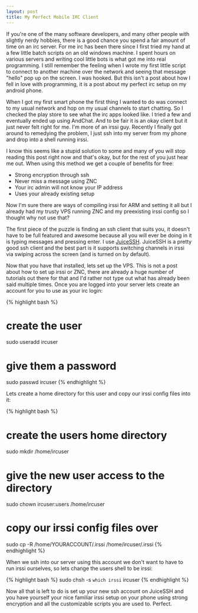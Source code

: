 ```yaml
---
layout: post
title: My Perfect Mobile IRC Client
---
```


If you're one of the many software developers, and many other people with slightly nerdy hobbies, there is a good chance you spend a fair amount of time on an irc server. For me irc has been there since I first tried my hand at a few little batch scripts on an old windows machine. I spent hours on various servers and writing cool little bots is what got me into real programming. I still remember the feeling when I wrote my first little script to connect to another machine over the network and seeing that message "hello" pop up on the screen. I was hooked. But this isn't a post about how I fell in love with programming, it is a post about my perfect irc setup on my android phone.

When I got my first smart phone the first thing I wanted to do was connect to my usual network and hop on my usual channels to start chatting. So I checked the play store to see what the irc apps looked like. I tried a few and eventually ended up using AndChat. And to be fair it is an okay client but it just never felt right for me. I'm more of an irssi guy. Recently I finally got around to remedying the problem, I just ssh into my server from my phone and drop into a shell running irssi.

I know this seems like a stupid solution to some and many of you will stop reading this post right now and that's okay, but for the rest of you just hear me out. When using this method we get a couple of benefits for free:

* Strong encryption through ssh
* Never miss a message using ZNC
* Your irc admin will not know your IP address
* Uses your already existing setup

Now I'm sure there are ways of compiling irssi for ARM and setting it all but I already had my trusty VPS running ZNC and my preexisting irssi config so I thought why not use that?

The first piece of the puzzle is finding an ssh client that suits you, it doesn't have to be full featured and awesome because all you will ever be doing in it is typing messages and pressing enter. I use [JuiceSSH](https://play.google.com/store/apps/details?id=com.sonelli.juicessh&hl=en). JuiceSSH is a pretty good ssh client and the best part is it supports switching channels in irssi via swiping across the screen (and is turned on by default).

Now that you have that installed, lets set up the VPS. This is not a post about how to set up irssi or ZNC, there are already a huge number of tutorials out there for that and I'd rather not type out what has already been said multiple times. Once you are logged into your server lets create an account for you to use as your irc login:

{% highlight bash %}
# create the user
sudo useradd ircuser
# give them a password
sudo passwd ircuser
{% endhighlight %}

Lets create a home directory for this user and copy our irssi config files into it:

{% highlight bash %}
# create the users home directory
sudo mkdir /home/ircuser
# give the new user access to the directory
sudo chown ircuser:users /home/ircuser

# copy our irssi config files over
sudo cp -R /home/YOURACCOUNT/.irssi /home/ircuser/.irssi
{% endhighlight %}

When we ssh into our server using this account we don't want to have to run irssi ourselves, so lets change the users shell to be irssi:

{% highlight bash %}
sudo chsh -s `which irssi` ircuser
{% endhighlight %}

Now all that is left to do is set up your new ssh account on JuiceSSH and you have yourself your nice familiar irssi setup on your phone using strong encryption and all the customizable scripts you are used to. Perfect.
